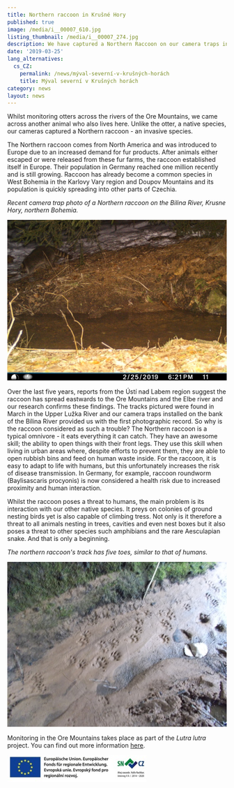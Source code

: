 ```yaml
---
title: Northern raccoon in Krušné Hory
published: true
image: /media/i__00007_610.jpg
listing_thumbnail: /media/i__00007_274.jpg
description: We have captured a Northern Raccoon on our camera traps in Krušné Hory.
date: '2019-03-25'
lang_alternatives:
  cs_CZ:
    permalink: /news/mýval-severní-v-krušných-horách
    title: Mýval severní v Krušných horách
category: news
layout: news
---
```

Whilst monitoring otters across the rivers of the Ore Mountains, we came across another animal who also lives here. Unlike the otter, a native species, our cameras captured a Northern raccoon - an invasive species.

The Northern raccoon comes from North America and was introduced to Europe due to an increased demand for fur products. After animals either escaped or were released from these fur farms, the raccoon established itself in Europe. Their population in Germany reached one million recently and is still growing. Raccoon has already become a common species in West Bohemia in the Karlovy Vary region and Doupov Mountains and its population is quickly spreading into other parts of Czechia.

_Recent camera trap photo of a Northern raccoon on the Bilina River, Krusne Hory, northern Bohemia._

![Northern raccoon on the riverbank](/media/i__00008_610.jpg "Northern raccoon")

Over the last five years, reports from the Ústí nad Labem region suggest the raccoon has spread eastwards to the Ore Mountains and the Elbe river and our research confirms these findings. The tracks pictured were found in March in the Upper Lužka River and our camera traps installed on the bank of the Bílina River provided us with the first photographic record. So why is the raccoon considered as such a trouble? The Northern raccoon is a typical omnivore - it eats everything it can catch. They have an awesome skill; the ability to open things with their front legs. They use this skill when living in urban areas where, despite efforts to prevent them, they are able to open rubbish bins and feed on human waste inside. For the raccoon, it is easy to adapt to life with humans, but this unfortunately increases the risk of disease transmission. In Germany, for example, raccoon roundworm (Baylisascaris procyonis) is now considered a health risk due to increased proximity and human interaction.

Whilst the raccoon poses a threat to humans, the main problem is its interaction with our other native species. It preys on colonies of ground nesting birds yet is also capable of climbing tress. Not only is it therefore a threat to all animals nesting in trees, cavities and even nest boxes but it also poses a threat to other species such amphibians and the rare Aesculapian snake. And that is only a beginning.

_The northern raccoon's track has five toes, similar to that of humans._

![Northern raccoon tracks on the sandbank](/media/2019_lutrlutr_260_610.jpg "Northern raccoon tracks")

Monitoring in the Ore Mountains takes place as part of the _Lutra lutra_ project. You can find out more information [here](/projects/lutra-lutra).

![](/media/spojene-loga_320.jpg)
